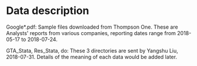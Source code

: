 # Data description

Google*.pdf: Sample files downloaded from Thompson One. These are Analysts' reports from various companies, reporting dates range from 2018-05-17 to 2018-07-24.

GTA\_Stata, Res\_Stata, do: These 3 directories are sent by Yangshu Liu, 2018-07-31. Details of the meaning of each data would be added later.

